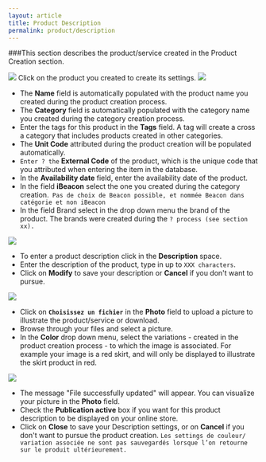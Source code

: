 ```yaml
---
layout: article
title: Product Description
permalink: product/description
---
```

###This section describes the product/service created in the Product Creation section.

<img src="{{ site.baseurl }}/images/product/description/1.png"/>
Click on the product you created to create its settings.

<img src="{{ site.baseurl }}/images/product/description/2.png"/>

* The **Name** field is automatically populated with the product name you created during the product creation process.
* The **Category** field is automatically populated with the category name you created during the category creation process.
* Enter the tags for this product in the **Tags** field. A tag will create a cross a category that includes products created in other categories.
* The **Unit Code** attributed during the product creation will be populated automatically.
* `Enter ? the` **External Code** of the product, which is the unique code that you attributed when entering the item in the database.
* In the **Availability date** field, enter the availability date of the product.
* In the field **iBeacon** select the one you created during the category creation.` Pas de choix de Beacon possible, et nommée Beacon dans catégorie et non iBeacon`
* In the field Brand select in the drop down menu the brand of the product. The brands were created during the `? process (see section xx).`

<img src="{{ site.baseurl }}/images/product/description/3.png"/>

* To enter a product description click in the **Description** space.
* Enter the description of the product, type in up to `XXX characters`.
* Click on **Modify** to save your description or **Cancel** if you don't want to pursue.

<img src="{{ site.baseurl }}/images/product/description/4.png"/>

* Click on **`Choisissez un fichier`** in the **Photo** field to upload a picture to illustrate the product/service or download.
* Browse through your files and select a picture.
* In the **Color** drop down menu, select the variations - created in the product creation process - to which the image is associated. For example your image is a red skirt, and will only be displayed to illustrate the skirt product in red.

<img src="{{ site.baseurl }}/images/product/description/5.png"/>

* The message "File successfully updated" will appear. You can visualize your picture in the **Photo** field.
* Check the **Publication active** box if you want for this product description to be displayed on your online store.
* Click on **Close** to save your Description settings, or on **Cancel** if you don't want to pursue the product creation. `Les settings de couleur/ variation associée ne sont pas sauvegardés lorsque l’on retourne sur le produit ultérieurement.`